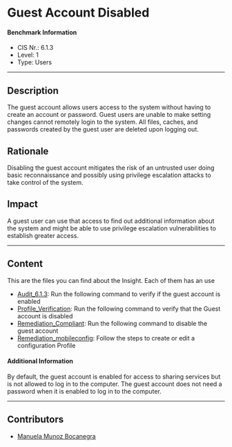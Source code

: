 # Guest Account Disabled
#### Benchmark Information
- CIS Nr.: 6.1.3
- Level: 1
- Type: Users
------------------------
## Description

The guest account allows users access to the system without having to create an account or password. Guest users are unable to make setting changes cannot remotely login to the system. All files, caches, and passwords created by the guest user are deleted upon logging out.

## Rationale

Disabling the guest account mitigates the risk of an untrusted user doing basic reconnaissance and possibly using privilege escalation attacks to take control of the system.

## Impact

A guest user can use that access to find out additional information about the system and might be able to use privilege escalation vulnerabilities to establish greater access.

---
## Content
This are the files you can find about the Insight. Each of them has an use 
* [Audit_6.1.3](https://github.com/apfelwerk/JamfProtectInsights/blob/main/UsersType/CIS_6.1.3_Guest%20Account%20Disabled/Audit_6.1.3.sh): Run the following command to verify if the guest account is enabled
* [Profile_Verification](https://github.com/apfelwerk/JamfProtectInsights/blob/main/UsersType/CIS_6.1.3_Guest%20Account%20Disabled/Profile_Verification.sh): Run the following command to verify that the Guest account is disabled
* [Remediation_Compliant](https://github.com/apfelwerk/JamfProtectInsights/blob/main/UsersType/CIS_6.1.3_Guest%20Account%20Disabled/Remediation_Compliant.sh): Run the following command to disable the guest account
* [Remediation_mobileconfig](https://github.com/apfelwerk/JamfProtectInsights/blob/main/UsersType/CIS_6.1.3_Guest%20Account%20Disabled/Remediation_mobileconfig.md): Follow the steps to create or edit a configuration Profile

#### Additional Information
By default, the guest account is enabled for access to sharing services but is not allowed to log in to the computer.
The guest account does not need a password when it is enabled to log in to the computer.

------------------------------------------------------------------------------------------------------------------------------------------------------------------------------------------------------------------------------------------------------------------------------------------------------------------------------
## Contributors
* [Manuela Munoz Bocanegra](https://github.com/manuelamunoz)


